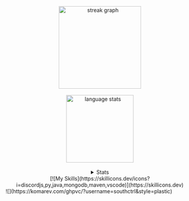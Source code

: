 <div align="center">
  <img src="https://streak-stats.demolab.com?user=southctrl&locale=en&mode=daily&theme=dark&hide_border=false&border_radius=5&order=3" height="220" alt="streak graph" />
  <br><br>
  
  <img src="https://github-readme-stats.vercel.app/api/top-langs/?username=southctrl&layout=compact&theme=dark&hide_border=false&border_radius=5" height="180" alt="language stats" />
  <br><br>

<details>
  <summary>Stats</summary>
  
  <a href="#">![Github stats](https://github-readme-stats.vercel.app/api?username=southctrl&theme=blueberry&count_private=true&hide_border=true&line_height=20)</a>
  <a href="#">![Top Langs](https://github-readme-stats.vercel.app/api/top-langs/?username=southctrl&layout=compact&theme=blueberry&count_private=true&hide_border=true)</a>
</details>
[![My Skills](https://skillicons.dev/icons?i=discordjs,py,java,mongodb,maven,vscode)](https://skillicons.dev)
  <br>
</div>
  ![](https://komarev.com/ghpvc/?username=southctrl&style=plastic)
</div>
